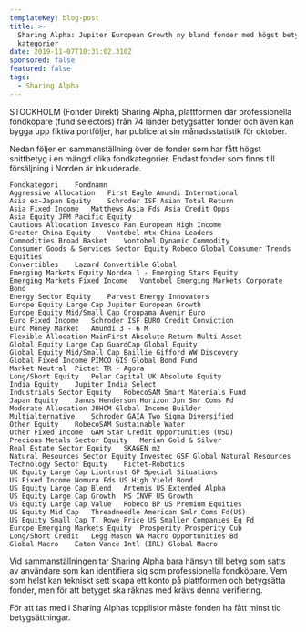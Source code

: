 ```yaml
---
templateKey: blog-post
title: >-
  Sharing Alpha: Jupiter European Growth ny bland fonder med högst betyg i 43
  kategorier
date: 2019-11-07T10:31:02.310Z
sponsored: false
featured: false
tags:
  - Sharing Alpha
---
```

STOCKHOLM (Fonder Direkt) Sharing Alpha, plattformen där professionella fondköpare (fund selectors) från 74 länder betygsätter fonder och även kan bygga upp fiktiva portföljer, har publicerat sin månadsstatistik för oktober.



Nedan följer en sammanställning över de fonder som har fått högst snittbetyg i en mängd olika fondkategorier. Endast fonder som finns till försäljning i Norden är inkluderade.
```` 
Fondkategori	Fondnamn 
Aggressive Allocation	First Eagle Amundi International 
Asia ex-Japan Equity	Schroder ISF Asian Total Return
Asia Fixed Income	Matthews Asia Fds Asia Credit Opps
Asia Equity	JPM Pacific Equity
Cautious Allocation	Invesco Pan European High Income 
Greater China Equity	Vontobel mtx China Leaders
Commodities Broad Basket	Vontobel Dynamic Commodity
Consumer Goods & Services Sector Equity	Robeco Global Consumer Trends Equities
Convertibles	Lazard Convertible Global
Emerging Markets Equity	Nordea 1 - Emerging Stars Equity 
Emerging Markets Fixed Income	Vontobel Emerging Markets Corporate Bond
Energy Sector Equity	Parvest Energy Innovators
Europe Equity Large Cap	Jupiter European Growth
Europe Equity Mid/Small Cap	Groupama Avenir Euro
Euro Fixed Income	Schroder ISF EURO Credit Conviction
Euro Money Market	Amundi 3 - 6 M
Flexible Allocation	MainFirst Absolute Return Multi Asset
Global Equity Large Cap	GuardCap Global Equity
Global Equity Mid/Small Cap	Baillie Gifford WW Discovery
Global Fixed Income	PIMCO GIS Global Bond Fund
Market Neutral	Pictet TR - Agora
Long/Short Equity	Polar Capital UK Absolute Equity
India Equity	Jupiter India Select
Industrials Sector Equity	RobecoSAM Smart Materials Fund
Japan Equity	Janus Henderson Horizon Jpn Smr Coms Fd
Moderate Allocation	JOHCM Global Income Builder 
Multialternative	Schroder GAIA Two Sigma Diversified
Other Equity	RobecoSAM Sustainable Water
Other Fixed Income	GAM Star Credit Opportunities (USD)
Precious Metals Sector Equity	Merian Gold & Silver 
Real Estate Sector Equity	SKAGEN m2
Natural Resources Sector Equity	Investec GSF Global Natural Resources
Technology Sector Equity	Pictet-Robotics
UK Equity Large Cap	Liontrust GF Special Situations 
US Fixed Income	Nomura Fds US High Yield Bond 
US Equity Large Cap Blend	Artemis US Extended Alpha 
US Equity Large Cap Growth	MS INVF US Growth 
US Equity Large Cap Value	Robeco BP US Premium Equities
US Equity Mid Cap	Threadneedle American Smlr Coms Fd(US)
US Equity Small Cap	T. Rowe Price US Smaller Companies Eq Fd
Europe Emerging Markets Equity	Prosperity Prosperity Cub
Long/Short Credit	Legg Mason WA Macro Opportunities Bd 
Global Macro	Eaton Vance Intl (IRL) Global Macro
```` 
Vid sammanställningen tar Sharing Alpha bara hänsyn till betyg som satts av användare som kan identifiera sig som professionella fondköpare. Vem som helst kan tekniskt sett skapa ett konto på plattformen och betygsätta fonder, men för att betyget ska räknas med krävs denna verifiering.

För att tas med i Sharing Alphas topplistor måste fonden ha fått minst tio betygsättningar.
